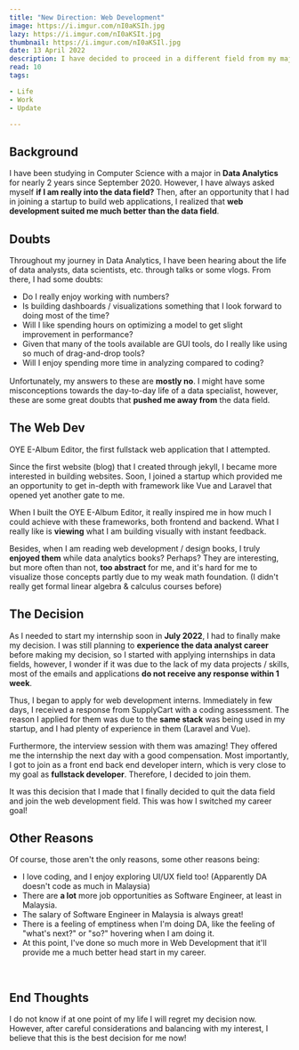 ```yaml
---
title: "New Direction: Web Development"
image: https://i.imgur.com/nI0aKSIh.jpg
lazy: https://i.imgur.com/nI0aKSIt.jpg
thumbnail: https://i.imgur.com/nI0aKSIl.jpg
date: 13 April 2022
description: I have decided to proceed in a different field from my major
read: 10
tags:

- Life
- Work
- Update

---
```


## Background

I have been studying in Computer Science with a major in **Data Analytics** for nearly 2 years since
September 2020. However, I have always asked myself **if I am really into the data field?** Then,
after an opportunity that I had in joining a startup to build web applications, I realized that
**web development suited me much better than the data field**.

## Doubts

<post-image img="https://i.imgur.com/ymQ2rQA.jpg" alt="A picture of a man in doubt"
lazy="https://i.imgur.com/ymQ2rQAt.jpg"></post-image>

<p style="margin-bottom: 8px !important">
Throughout my journey in Data Analytics, I have been hearing about the life of data analysts,
data scientists, etc. through talks or some vlogs. From there, I had some doubts:
</p>

- Do I really enjoy working with numbers?
- Is building dashboards / visualizations something that I look forward to doing most of the time?
- Will I like spending hours on optimizing a model to get slight improvement in performance?
- Given that many of the tools available are GUI tools, do I really like using so much of drag-and-drop tools?
- Will I enjoy spending more time in analyzing compared to coding?

<p style="margin-top: 16px !important">
Unfortunately, my answers to these are <b>mostly no</b>. I might have some misconceptions towards the 
day-to-day life of a data specialist, however, these are some great doubts that <b>pushed me away from</b>
the data field.
</p>

## The Web Dev

<post-image img="https://i.imgur.com/1fpp1Etl.png" alt="One of my first web applications"
lazy="https://i.imgur.com/1fpp1Ett.png">
<h-link href="/project/oye" target="_blank">OYE E-Album Editor</h-link>, the first fullstack web application that I attempted. 
</post-image>

Since the first <h-link href="/project/csdiary-old" target="_blank">website (blog)</h-link> that I created through jekyll,
I became more interested in building websites. Soon, I joined a startup which provided me an 
opportunity to get in-depth with framework like Vue and Laravel that opened yet another gate
to me. 

When I built the <h-link href="/project/oye" target="_blank">OYE E-Album Editor</h-link>, it really
inspired me in how much I could achieve with these frameworks, both frontend and backend. What
I really like is **viewing** what I am building visually with instant feedback.

Besides, when I am reading web development / design books, I truly **enjoyed them** while 
data analytics books? Perhaps? They are interesting, but more often than not, **too abstract** 
for me, and it's hard for me to visualize those concepts partly due to my weak math foundation.
(I didn't really get formal linear algebra & calculus courses before)

## The Decision

<post-image img="https://i.imgur.com/SBq2RUWl.jpg" alt="One of my first web applications"
lazy="https://i.imgur.com/SBq2RUWt.jpg"></post-image>

As I needed to start my internship soon in **July 2022**, I had to finally make my decision.
I was still planning to **experience the data analyst career** before making my decision, so
I started with applying internships in data fields, however, I wonder if it was due
to the lack of my data projects / skills, most of the emails and applications **do not
receive any response within 1 week**. 

Thus, I began to apply for web development interns. Immediately in few days, I received a response from
<h-link href="https://www.linkedin.com/company/supplycart/">SupplyCart</h-link> with a coding assessment. 
The reason I applied for them was due to the **same stack** was being used in my startup, and I had plenty
of experience in them (Laravel and Vue). 

Furthermore, the interview session with them was amazing! They offered me the internship the next day with
a good compensation. Most importantly, I got to join as a front end back end developer intern, which is
very close to my goal as **fullstack developer**. Therefore, I decided to join them.

It was this decision that I made that I finally decided to quit the data field and join the
web development field. This was how I switched my career goal!

## Other Reasons

<p style="margin-bottom: 8px !important">
Of course, those aren't the only reasons, some other reasons being:
</p>

- I love coding, and I enjoy exploring UI/UX field too! (Apparently DA doesn't code as much in Malaysia)
- There are **a lot** more job opportunities as Software Engineer, at least in Malaysia.
- The salary of Software Engineer in Malaysia is always great!
- There is a feeling of emptiness when I'm doing DA, like the feeling of "what's next?" or "so?" hovering when I am doing it.
- At this point, I've done so much more in Web Development that it'll provide me a much better head start in my career.

<br>

## End Thoughts

I do not know if at one point of my life I will regret my decision now. However, after careful
considerations and balancing with my interest, I believe that this is the best decision for me now!

